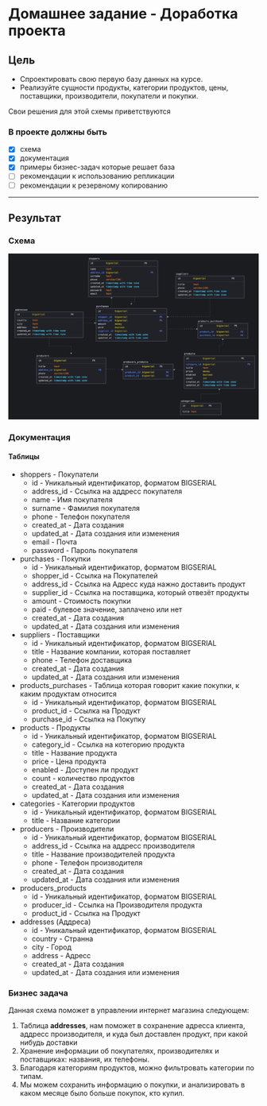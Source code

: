# Домашнее задание - Доработка проекта

## Цель

- Спроектировать свою первую базу данных на курсе.
- Реализуйте сущности продукты, категории продуктов, цены, поставщики, производители,
покупатели и покупки.

Свои решения для этой схемы приветствуются

### В проекте должны быть

- [x] схема
- [x] документация
- [x] примеры бизнес-задач которые решает база
- [ ] рекомендации к использованию репликации
- [ ] рекомендации к резервному копированию

---

## Результат

### Схема

![Diagram](img/diagram.png)

### Документация

#### Таблицы

- shoppers - Покупатели
  - id - Уникальный идентификатор, форматом BIGSERIAL
  - address_id - Ссылка на аддресс покупателя
  - name - Имя покупателя
  - surname - Фамилия покупателя
  - phone - Телефон покупателя
  - created_at - Дата создания
  - updated_at - Дата создания или изменения
  - email - Почта
  - password - Пароль покупателя
- purchases - Покупки
  - id - Уникальный идентификатор, форматом BIGSERIAL
  - shopper_id - Ссылка на Покупателей
  - address_id - Ссылка на Адресс куда нажно доставить продукт
  - supplier_id - Ссылка на поставщика, который отвезёт продукты
  - amount - Стоимость покупки
  - paid - булевое значение, заплачено или нет
  - created_at - Дата создания
  - updated_at - Дата создания или изменения
- suppliers - Поставщики
  - id - Уникальный идентификатор, форматом BIGSERIAL
  - title - Название компании, которая поставляет
  - phone - Телефон доставщика
  - created_at - Дата создания
  - updated_at - Дата создания или изменения
- products_purchases - Таблица которая говорит какие покупки, к каким продуктам относится
  - id - Уникальный идентификатор, форматом BIGSERIAL
  - product_id - Ссылка на Продукт
  - purchase_id - Ссылка на Покупку
- products - Продукты
  - id - Уникальный идентификатор, форматом BIGSERIAL
  - category_id - Ссылка на котегорию продукта
  - title - Название продукта
  - price - Цена продукта
  - enabled - Доступен ли продукт
  - count - количество продуктов
  - created_at - Дата создания
  - updated_at - Дата создания или изменения
- categories - Категории продуктов
  - id - Уникальный идентификатор, форматом BIGSERIAL
  - title - Название категории
- producers - Производители
  - id - Уникальный идентификатор, форматом BIGSERIAL
  - address_id - Ссылка на аддресс производителя
  - title - Название производителей продукта
  - phone - Телефон производителя
  - created_at - Дата создания
  - updated_at - Дата создания или изменения
- producers_products
  - id - Уникальный идентификатор, форматом BIGSERIAL
  - producer_id - Ссылка на Производителя продукта
  - product_id - Ссылка на Продукт
- addresses (Аддреса)
  - id - Уникальный идентификатор, форматом BIGSERIAL
  - country - Странна
  - city - Город
  - address - Адресс
  - created_at - Дата создания
  - updated_at - Дата создания или изменения

### Бизнес задача

Данная схема поможет в управлении интернет магазина следующем:

1. Таблица **addresses**, нам поможет в сохранение адресса клиента,
  аддресс производителя, и куда был доставлен продукт, при какой нибудь доставки
2. Хранение информации об покупателях, производителях и поставщиках: названия, их телефоны.
3. Благодаря категориям продуктов, можно фильтровать категории по типам.
4. Мы можем сохранить информацию о покупки, и анализировать в каком месяце было больше покупок, кто купил.
